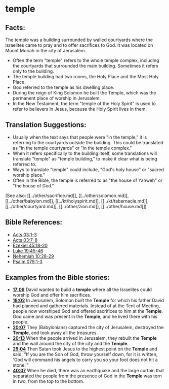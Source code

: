 # temple #

## Facts: ##

The temple was a building surrounded by walled courtyards where the Israelites came to pray and to offer sacrifices to God. It was located on Mount Moriah in the city of Jerusalem.

* Often the term "temple" refers to the whole temple complex, including the courtyards that surrounded the main building. Sometimes it refers only to the building.
* The temple building had two rooms, the Holy Place and the Most Holy Place.
* God referred to the temple as his dwelling place.
* During the reign of King Solomon he built the Temple, which was the permanent place of worship in Jerusalem.
* In the New Testament, the term "temple of the Holy Spirit" is used to refer to believers in Jesus, because the Holy Spirit lives in them.

## Translation Suggestions: ##

* Usually when the text says that people were "in the temple," it is referring to the courtyards outside the building. This could be translated as "in the temple courtyards" or "in the temple complex."
* When it refers specifically to the building itself, some translations will translate "temple" as "temple building," to make it clear what is being referred to.
* Ways to translate "temple" could include, "God's holy house" or "sacred worship place."
* Often in the Bible, the temple is referred to as "the house of Yahweh" or "the house of God."

(See also: [[../other/sacrifice.md]], [[../other/solomon.md]], [[../other/babylon.md]], [[../kt/holyspirit.md]], [[../kt/tabernacle.md]], [[../other/courtyard.md]], [[../other/zion.md]], [[../other/house.md]])

## Bible References: ##

* [Acts 03:1-3](en/tn/act/help/03/01)
* [Acts 03:7-8](en/tn/act/help/03/07)
* [Ezekiel 45:18-20](en/tn/ezk/help/45/18)
* [Luke 19:45-46](en/tn/luk/help/19/45)
* [Nehemiah 10:28-29](en/tn/neh/help/10/28)
* [Psalm 079:1-3](en/tn/psa/help/79/01)

## Examples from the Bible stories: ##

* __[17:06](en/tn/obs/help/17/06)__ David wanted to build a __temple__  where all the Israelites could worship God and offer him sacrifices.
* __[18:02](en/tn/obs/help/18/02)__ In Jerusalem, Solomon built the __Temple__  for which his father David had planned and gathered materials. Instead of at the Tent of Meeting, people now worshiped God and offered sacrifices to him at the __Temple__. God came and was present in the __Temple__, and he lived there with his people.
* __[20:07](en/tn/obs/help/20/07)__ They (Babylonians) captured the city of Jerusalem, destroyed the __Temple__, and took away all the treasures.
* __[20:13](en/tn/obs/help/20/13)__ When the people arrived in Jerusalem, they rebuilt the __Temple__  and the wall around the city of the city and the __Temple__.
* __[25:04](en/tn/obs/help/25/04)__ Then Satan took Jesus to the highest point on the __Temple__  and said, "If you are the Son of God, throw yourself down, for it is written, 'God will command his angels to carry you so your foot does not hit a stone.'"
* __[40:07](en/tn/obs/help/40/07)__ When he died, there was an earthquake and the large curtain that separated the people from the presence of God in the __Temple__  was torn in two, from the top to the bottom.